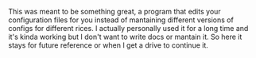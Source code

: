 This was meant to be something great, a program that edits your configuration files for you instead of mantaining different versions of configs for different rices. I actually personally used it for a long time and it's kinda working but I don't want to write docs or mantain it. So here it stays for future reference or when I get a drive to continue it.
